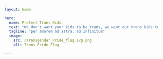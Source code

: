 ```yaml
---
layout: home

hero:
  name: Protect Trans Kids
  text: "We don't want your kids to be trans, we want our trans kids to survive."
  tagline: "per amorem ad astra, ad infinitum"
  image:
    src: /Transgender_Pride_flag.svg.png
    alt: Trans Pride Flag

---
```

